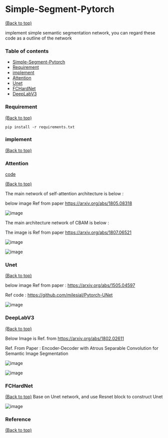 # Simple-Segment-Pytorch
[(Back to top)](#table-of-contents)

implement simple semantic segmentation network, you can regard these code as a outline of the network


### Table of contents

<!-- After you have introduced your project, it is a good idea to add a **Table of contents** or **TOC** as **cool** people say it. This would make it easier for people to navigate through your README and find exactly what they are looking for.

Here is a sample TOC(*wow! such cool!*) that is actually the TOC for this README. -->

- [Simple-Segment-Pytorch](#Simple-Segment-Pytorch)
- [Requirement](#Requirement)
- [implement](#implement)
- [Attention](#Attention)
- [Unet](#Unet)
- [FCHardNet](#FCHardNet)
- [DeepLabV3](#DeepLabV3)
   
### Requirement
[(Back to top)](#table-of-contents)
```
pip install -r requirements.txt
```

### implement 
[(Back to top)](#table-of-contents)

### Attention
[code](#Attention/Self-Attn-original/Self_Attention.py)

[(Back to top)](#table-of-contents)

The main network of self-attention architecture is below :

below image Ref from paper https://arxiv.org/abs/1805.08318

![image](https://user-images.githubusercontent.com/58428559/230553064-bfed3fe9-0b0e-48c0-aa1f-77270a280328.png)

The main architecture network of CBAM is below :

The image is Ref from paper https://arxiv.org/abs/1807.06521

![image](https://user-images.githubusercontent.com/58428559/230556436-ec41313b-13b0-41cd-a329-2919944df7e8.png)

![image](https://user-images.githubusercontent.com/58428559/230556530-597caec6-40c7-413f-8d49-7de881f5949f.png)

### Unet
[(Back to top)](#table-of-contents)

below image Ref from paper : https://arxiv.org/abs/1505.04597

Ref code : https://github.com/milesial/Pytorch-UNet

![image](https://user-images.githubusercontent.com/58428559/230554890-98880bf8-104f-4b7f-a910-2132586f60b0.png)

### DeepLabV3
[(Back to top)](#table-of-contents)

Below Image is Ref. from https://arxiv.org/abs/1802.02611 

Ref. From Paper : Encoder-Decoder with Atrous Separable Convolution for Semantic Image Segmentation

![image](https://user-images.githubusercontent.com/58428559/230640073-77cf2ab2-a070-41c3-9d9e-0872e1bbeb09.png)

![image](https://user-images.githubusercontent.com/58428559/230639982-d015cd80-2e6c-43bd-97fd-efe12b254ece.png)


### FCHardNet
[(Back to top)](#table-of-contents)
Base on Unet network, and use Resnet block to construct Unet

![image](https://user-images.githubusercontent.com/58428559/230553644-01db9dbd-62c7-461a-9b46-9308666f43db.png)


### Reference 
[(Back to top)](#table-of-contents)


